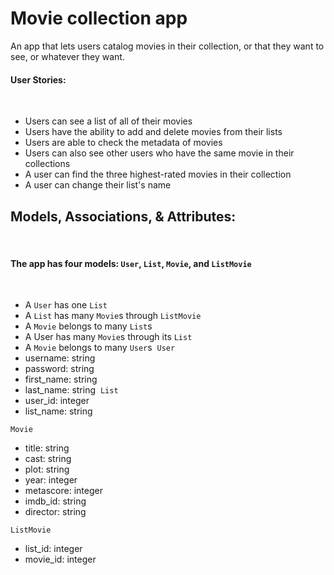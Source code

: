 # Movie collection app

An app that lets users catalog movies in their collection, or that they want to see, or whatever they want.

#### User Stories:
​
-   Users can see a list of all of their movies
-   Users have the ability to add and delete movies from their lists
-   Users are able to check the metadata of movies
-   Users can also see other users who have the same movie in their collections
-   A user can find the three highest-rated movies in their collection
-   A user can change their list's name
​
## Models, Associations, & Attributes:
​
#### The app has four models: `User`, `List`, `Movie`, and `ListMovie`
​
-   A `User` has one `List`
-   A `List` has many `Movie`s through `ListMovie`
-   A `Movie` belongs to many `List`s
-   A User has many `Movie`s through its `List`
-   A `Movie` belongs to many `User`s
​
​
`User`
- username: string
- password: string
- first_name: string
- last_name: string
​
`List`
- user_id: integer
- list_name: string

`Movie`
- title: string
- cast: string
- plot: string
- year: integer
- metascore: integer
- imdb_id: string
- director: string

`ListMovie`
- list_id: integer
- movie_id: integer